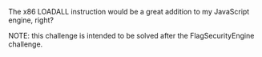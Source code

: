 The x86 LOADALL instruction would be a great addition to my JavaScript engine, right?

NOTE: this challenge is intended to be solved after the FlagSecurityEngine challenge.
